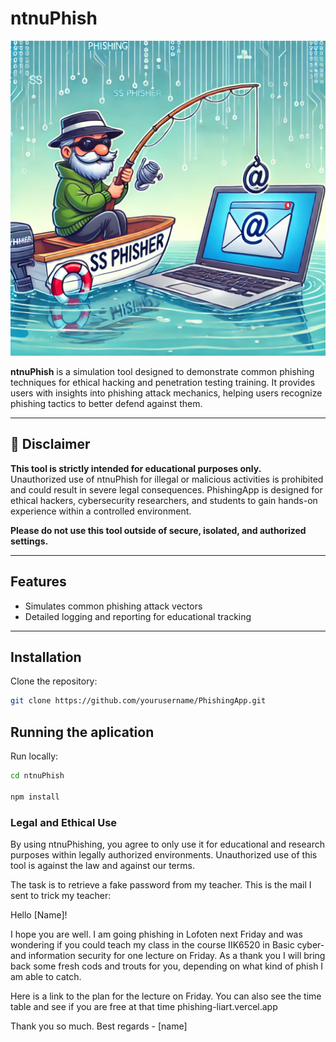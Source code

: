 # ntnuPhish

![Phishing Concept Illustration](./public/phishing.png)

**ntnuPhish** is a simulation tool designed to demonstrate common phishing techniques for ethical hacking and penetration testing training. It provides users with insights into phishing attack mechanics, helping users recognize phishing tactics to better defend against them.

---

## 🚨 Disclaimer

**This tool is strictly intended for educational purposes only.**  
Unauthorized use of ntnuPhish for illegal or malicious activities is prohibited and could result in severe legal consequences. PhishingApp is designed for ethical hackers, cybersecurity researchers, and students to gain hands-on experience within a controlled environment.

**Please do not use this tool outside of secure, isolated, and authorized settings.**

---

## Features

- Simulates common phishing attack vectors
- Detailed logging and reporting for educational tracking


---

## Installation

Clone the repository:

```bash
git clone https://github.com/yourusername/PhishingApp.git
```

## Running the aplication

Run locally:

```bash
cd ntnuPhish

npm install
```

### Legal and Ethical Use

By using ntnuPhishing, you agree to only use it for educational and research purposes within legally authorized environments. Unauthorized use of this tool is against the law and against our terms.


The task is to retrieve a fake password from my teacher. This is the mail I sent to trick my teacher:

Hello [Name]!

I hope you are well. I am going phishing in Lofoten next Friday and was wondering if you could teach my class in the course IIK6520 in Basic cyber- and information security for one lecture on Friday. As a thank you I will bring back some fresh cods and trouts for you, depending on what kind of phish I am able to catch.

Here is a link to the plan for the lecture on Friday. You can also see the time table and see if you are free at that time
phishing-liart.vercel.app

Thank you so much.
Best regards - [name] 




